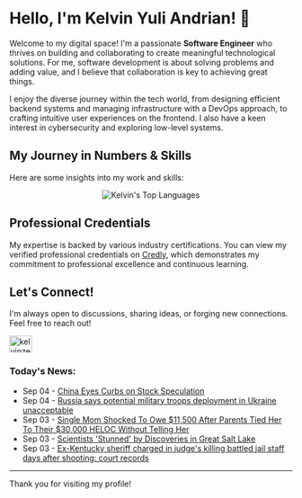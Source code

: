 # Hello, I'm Kelvin Yuli Andrian! 👋

Welcome to my digital space! I'm a passionate **Software Engineer** who thrives on building and collaborating to create meaningful technological solutions. For me, software development is about solving problems and adding value, and I believe that collaboration is key to achieving great things.

I enjoy the diverse journey within the tech world, from designing efficient backend systems and managing infrastructure with a DevOps approach, to crafting intuitive user experiences on the frontend. I also have a keen interest in cybersecurity and exploring low-level systems.

## My Journey in Numbers & Skills

Here are some insights into my work and skills:

<p align="center">
  <img src="https://github-readme-stats.vercel.app/api/top-langs/?username=kelvinzer0&layout=compact&theme=radical" alt="Kelvin's Top Languages" />
</p>

## Professional Credentials

My expertise is backed by various industry certifications. You can view my verified professional credentials on [Credly](https://www.credly.com/users/kelvin-yuli-andrian/badges), which demonstrates my commitment to professional excellence and continuous learning.

## Let's Connect!

I'm always open to discussions, sharing ideas, or forging new connections. Feel free to reach out!

<p align="left">
    <a href="https://linkedin.com/in/kelvinzero" target="blank"><img align="center" src="https://cdn.jsdelivr.net/npm/simple-icons@3.0.1/icons/linkedin.svg" alt="kelvinzero" height="30" width="40" /></a>
</p>

### Today's News:

<!-- feed start -->
- Sep 04 - [China Eyes Curbs on Stock Speculation](https://finance.yahoo.com/video/china-eyes-curbs-stock-speculation-023655558.html)
- Sep 04 - [Russia says potential military troops deployment in Ukraine unacceptable](https://www.yahoo.com/news/articles/russia-says-potential-military-troops-010836014.html)
- Sep 03 - [Single Mom Shocked To Owe $11,500 After Parents Tied Her To Their $30,000 HELOC Without Telling Her](https://finance.yahoo.com/news/single-mom-shocked-owe-11-235256061.html)
- Sep 03 - [Scientists 'Stunned' by Discoveries in Great Salt Lake](https://www.yahoo.com/news/articles/scientists-stunned-discoveries-great-salt-225923607.html)
- Sep 03 - [Ex-Kentucky sheriff charged in judge's killing battled jail staff days after shooting: court records](https://www.yahoo.com/news/articles/ex-kentucky-sheriff-charged-judges-223459596.html)
<!-- feed end -->

---

Thank you for visiting my profile!
